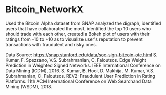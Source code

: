 # Bitcoin_NetworkX

Used the Bitcoin Alpha dataset from SNAP analyzed the digraph, identified users that have collaborated the most, identified the top 10 users who should trade with each other, created a Bokeh plot of users with their ratings from –10 to +10 as to visualize user's reputation to prevent transactions with fraudulent and risky ones.

Data Source: https://snap.stanford.edu/data/soc-sign-bitcoin-otc.html
S. Kumar, F. Spezzano, V.S. Subrahmanian, C. Faloutsos. Edge Weight Prediction in Weighted Signed Networks. IEEE International Conference on Data Mining (ICDM), 2016.
S. Kumar, B. Hooi, D. Makhija, M. Kumar, V.S. Subrahmanian, C. Faloutsos. REV2: Fraudulent User Prediction in Rating Platforms. 11th ACM International Conference on Web Searchand Data Mining (WSDM), 2018.
